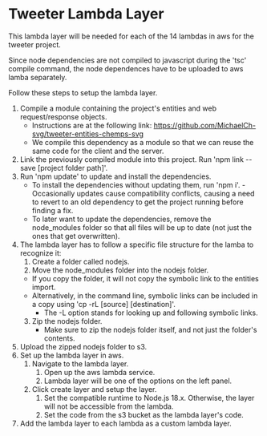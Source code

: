 # Tweeter Lambda Layer

This lambda layer will be needed for each of the 14 lambdas in aws for the tweeter project.

Since node dependencies are not compiled to javascript during the 'tsc' compile command, 
the node dependences have to be uploaded to aws lamba separately. 

Follow these steps to setup the lambda layer.

1. Compile a module containing the project's entities and web request/response objects. 
    - Instructions are at the following link: https://github.com/MichaelCh-svg/tweeter-entities-chemps-svg
    - We compile this dependency as a module so that we can reuse the same code for the client and the server.
2. Link the previously compiled module into this project. Run 'npm link --save [project folder path]'.
3. Run 'npm update' to update and install the dependencies.
    - To install the dependencies without updating them, run 'npm i'.
            - Occasionally updates cause compatibility conflicts, causing a need to revert to an old dependency to get the project running before finding a fix.
    - To later want to update the dependencies, remove the node_modules folder so that all files will be up to date (not just the ones that get overwritten).
4. The lambda layer has to follow a specific file structure for the lamba to recognize it:
    1. Create a folder called nodejs.
    2. Move the node_modules folder into the nodejs folder.
    - If you copy the folder, it will not copy the symbolic link to the entities import.
    - Alternatively, in the command line, symbolic links can be included in  a copy using 'cp -rL [source] [destination]'. 
        - The -L option stands for looking up and following symbolic links.
    3. Zip the nodejs folder.
        - Make sure to zip the nodejs folder itself, and not just the folder's contents.
5. Upload the zipped nodejs folder to s3. 
6. Set up the lambda layer in aws.
    1. Navigate to the lambda layer.
        1. Open up the aws lambda service.
        2. Lambda layer will be one of the options on the left panel.
    2. Click create layer and setup the layer.
        1. Set the compatible runtime to Node.js 18.x. Otherwise, the layer will not be accessible from the lambda.
        2. Set the code from the s3 bucket as the lambda layer's code.
7. Add the lambda layer to each lambda as a custom lambda layer.